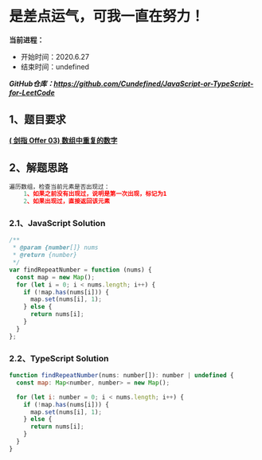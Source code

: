 ﻿# 是差点运气，可我一直在努力！
**当前进程：**

 - 开始时间：2020.6.27 
 - 结束时间：undefined

***GitHub仓库：https://github.com/Cundefined/JavaScript-or-TypeScript-for-LeetCode***



## 1、题目要求
[**( 剑指 Offer 03)  数组中重复的数字**](https://leetcode-cn.com/problems/shu-zu-zhong-zhong-fu-de-shu-zi-lcof/)
      


## 2、解题思路
```javascript
遍历数组，检查当前元素是否出现过：
    1、如果之前没有出现过，说明是第一次出现，标记为1
    2、如果出现过，直接返回该元素
```


### 2.1、JavaScript Solution

```javascript
/**
 * @param {number[]} nums
 * @return {number}
 */
var findRepeatNumber = function (nums) {
  const map = new Map();
  for (let i = 0; i < nums.length; i++) {
    if (!map.has(nums[i])) {
      map.set(nums[i], 1);
    } else {
      return nums[i];
    }
  }
};
```

### 2.2、TypeScript Solution

```javascript
function findRepeatNumber(nums: number[]): number | undefined {
  const map: Map<number, number> = new Map();

  for (let i: number = 0; i < nums.length; i++) {
    if (!map.has(nums[i])) {
      map.set(nums[i], 1);
    } else {
      return nums[i];
    }
  }
}
```

